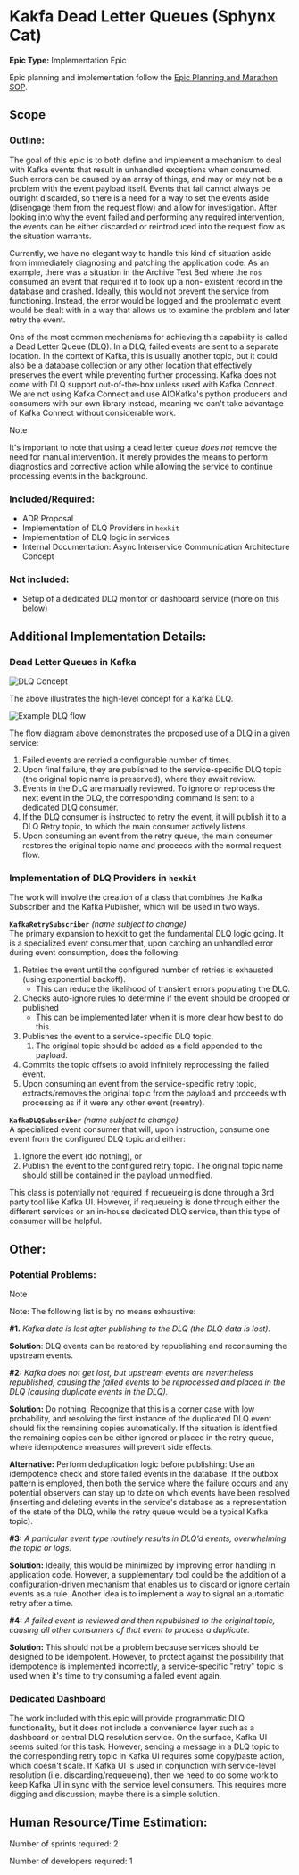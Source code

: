 # Kakfa Dead Letter Queues (Sphynx Cat)
**Epic Type:** Implementation Epic

Epic planning and implementation follow the
[Epic Planning and Marathon SOP](https://docs.ghga-dev.de/main/sops/sop001_epic_planning.html).


## Scope
### Outline:
The goal of this epic is to both define and implement a mechanism to deal with Kafka
events that result in unhandled exceptions when consumed. Such errors can be caused
by an array of things, and may or may not be a problem with the event payload itself.
Events that fail cannot always be outright discarded, so there is a need for a way to
set the events aside (disengage them from the request flow) and allow for investigation.
After looking into why the event failed and performing any required intervention, the
events can be either discarded or reintroduced into the request flow as the situation
warrants. 

Currently, we have no elegant way to handle this kind of situation aside from immediately
diagnosing and patching the application code. As an example, there was a situation in the
Archive Test Bed where the `nos` consumed an event that required it to look up a non-
existent record in the database and crashed. Ideally, this would not prevent the service
from functioning. Instead, the error would be logged and the problematic event would be
dealt with in a way that allows us to examine the problem and later retry the event.

One of the most common mechanisms for achieving this capability is called a
Dead Letter Queue (DLQ). In a DLQ, failed events are sent to a separate location. In the
context of Kafka, this is usually another topic, but it could also be a database
collection or any other location that effectively preserves the event while preventing
further processing. Kafka does not come with DLQ support out-of-the-box unless used with
Kafka Connect. We are not using Kafka Connect and use AIOKafka's python producers and
consumers with our own library instead, meaning we can't take advantage of Kafka Connect
without considerable work.

> [!Note]
> It's important to note that using a dead letter queue *does not* remove the need for
manual intervention. It merely provides the means to perform diagnostics and corrective
action while allowing the service to continue processing events in the background.


### Included/Required:
- ADR Proposal
- Implementation of DLQ Providers in `hexkit`
- Implementation of DLQ logic in services
- Internal Documentation: Async Interservice Communication Architecture Concept


### Not included:
- Setup of a dedicated DLQ monitor or dashboard service (more on this below)


## Additional Implementation Details:

### Dead Letter Queues in Kafka

![DLQ Concept](./images/dlq.png)

The above illustrates the high-level concept for a Kafka DLQ. 


![Example DLQ flow](./images/dlq_flow.png)

The flow diagram above demonstrates the proposed use of a DLQ in a given service:

1. Failed events are retried a configurable number of times.
2. Upon final failure, they are published to the service-specific DLQ topic
(the original topic name is preserved), where they await review.
3. Events in the DLQ are manually reviewed. To ignore or reprocess the next event in the
DLQ, the corresponding command is sent to a dedicated DLQ consumer.
4. If the DLQ consumer is instructed to retry the event, it will publish it to a DLQ
Retry topic, to which the main consumer actively listens.
1. Upon consuming an event from the retry queue, the main consumer restores the original
topic name and proceeds with the normal request flow.

### Implementation of DLQ Providers in `hexkit`

The work will involve the creation of a class that combines the Kafka Subscriber and the
Kafka Publisher, which will be used in two ways.


**`KafkaRetrySubscriber`** *(name subject to change)*  
The primary expansion to hexkit to get the fundamental DLQ logic going. It is
a specialized event consumer that, upon catching an unhandled error during event
consumption, does the following:
1. Retries the event until the configured number of retries is exhausted (using
exponential backoff).
   - This can reduce the likelihood of transient errors populating the DLQ.
1. Checks auto-ignore rules to determine if the event should be dropped or published
   - This can be implemented later when it is more clear how best to do this.
2. Publishes the event to a service-specific DLQ topic.
   1. The original topic should be added as a field appended to the payload.
3. Commits the topic offsets to avoid infinitely reprocessing the failed event.
4. Upon consuming an event from the service-specific retry topic, extracts/removes the
original topic from the payload and proceeds with processing as if it were any other
event (reentry).


**`KafkaDLQSubscriber`** *(name subject to change)*  
A specialized event consumer that will, upon instruction, consume one event from the
configured DLQ topic and either:
1. Ignore the event (do nothing), or
2. Publish the event to the configured retry topic. The original topic name should still
be contained in the payload unmodified.

This class is potentially not required if requeueing is done through a 3rd party tool
like Kafka UI. However, if requeueing is done through either the different services or
an in-house dedicated DLQ service, then this type of consumer will be helpful.

## Other: 

### Potential Problems:

> [!NOTE]
> Note: The following list is by no means exhaustive: 

**#1.** *Kafka data is lost after publishing to the DLQ (the DLQ data is lost).*

**Solution**: DLQ events can be restored by republishing and reconsuming the upstream
events.

**#2:** *Kafka does not get lost, but upstream events are nevertheless republished, causing*
*the failed events to be reprocessed and placed in the DLQ (causing duplicate events in*
*the DLQ).*

**Solution:** Do nothing. Recognize that this is a corner case with low probability,
and resolving the first instance of the duplicated DLQ event should fix the remaining
copies automatically. If the situation is identified, the remaining copies can be either
ignored or placed in the retry queue, where idempotence measures will prevent side effects.

**Alternative:** Perform deduplication logic before publishing: Use an idempotence check
and store failed events in the database. If the outbox pattern is employed, then both
the service where the failure occurs and any potential observers can stay up to date on
which events have been resolved (inserting and deleting events in the service's database
as a representation of the state of the DLQ, while the retry queue would be a typical
Kafka topic).

**#3:** *A particular event type routinely results in DLQ’d events, overwhelming the*
*topic or logs.*

**Solution:** Ideally, this would be minimized by improving error handling in application
code. However, a supplementary tool could be the addition of a configuration-driven
mechanism that enables us to discard or ignore certain events as a rule. Another idea
is to implement a way to signal an automatic retry after a time.

**#4:** *A failed event is reviewed and then republished to the original topic, causing*
*all other consumers of that event to process a duplicate.*

**Solution:** This should not be a problem because services should be designed to be
idempotent. However, to protect against the possibility that idempotence is implemented
incorrectly, a service-specific "retry" topic is used when it's time to try consuming a
failed event again.

### Dedicated Dashboard

The work included with this epic will provide programmatic DLQ functionality,
but it does not include a convenience layer such as a dashboard or central DLQ
resolution service. On the surface, Kafka UI seems suited for this task. However,
sending a message in a DLQ topic to the corresponding retry topic in Kafka UI requires
some copy/paste action, which doesn't scale. If Kafka UI is used in conjunction with
service-level resolution (i.e. discarding/requeueing), then we need to do some work to
keep Kafka UI in sync with the service level consumers. This requires more digging and
discussion; maybe there is a simple solution.


## Human Resource/Time Estimation:

Number of sprints required: 2

Number of developers required: 1
